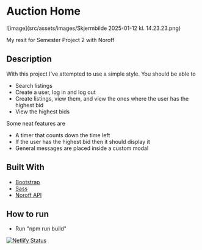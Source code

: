# Auction Home

![image](src/assets/images/Skjermbilde 2025-01-12 kl. 14.23.23.png)

My resit for Semester Project 2 with Noroff

## Description

With this project I've attempted to use a simple style. You should be able to

- Search listings
- Create a user, log in and log out
- Create listings, view them, and view the ones where the user has the highest bid
- View the highest bids

Some neat features are

- A timer that counts down the time left
- If the user has the highest bid then it should display it
- General messages are placed inside a custom modal

## Built With

- [Bootstrap](https://getbootstrap.com)
- [Sass](https://sass-lang.com/)
- [Noroff API](https://docs.noroff.dev/)

## How to run

- Run "npm run build"

[![Netlify Status](https://api.netlify.com/api/v1/badges/e635accd-ab39-4d8d-9bfe-768ff66f0d8e/deploy-status)](https://app.netlify.com/sites/auctionhome/deploys)